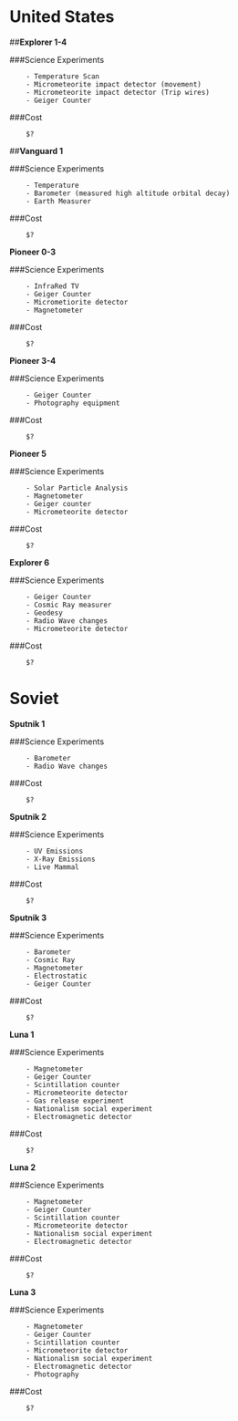 United States
==========

##**Explorer 1-4**

###Science Experiments

		- Temperature Scan
		- Micrometeorite impact detector (movement)
		- Micrometeorite impact detector (Trip wires)
		- Geiger Counter

###Cost

		$?	

##**Vanguard 1**

###Science Experiments

		- Temperature
		- Barometer (measured high altitude orbital decay)
		- Earth Measurer

###Cost

		$?

**Pioneer 0-3**

###Science Experiments
		
		- InfraRed TV
		- Geiger Counter
		- Micrometiorite detector
		- Magnetometer

###Cost

		$?

**Pioneer 3-4**

###Science Experiments

		- Geiger Counter
		- Photography equipment
		
###Cost

		$?

**Pioneer 5**

###Science Experiments

		- Solar Particle Analysis
		- Magnetometer
		- Geiger counter
		- Micrometeorite detector

###Cost

		$?

**Explorer 6**

###Science Experiments

		- Geiger Counter
		- Cosmic Ray measurer
		- Geodesy
		- Radio Wave changes
		- Micrometeorite detector

###Cost

		$?
		
Soviet
======		



**Sputnik 1**

###Science Experiments

		- Barometer
		- Radio Wave changes

###Cost

		$?

**Sputnik 2**

###Science Experiments
		
		- UV Emissions
		- X-Ray Emissions
		- Live Mammal 

###Cost

		$?

**Sputnik 3**

###Science Experiments

		- Barometer
		- Cosmic Ray
		- Magnetometer
		- Electrostatic
		- Geiger Counter
		
###Cost

		$?

**Luna 1**

###Science Experiments

		- Magnetometer
		- Geiger Counter
		- Scintillation counter
		- Micrometeorite detector
		- Gas release experiment
		- Nationalism social experiment
		- Electromagnetic detector

###Cost

		$?

**Luna 2**

###Science Experiments

		- Magnetometer
		- Geiger Counter
		- Scintillation counter
		- Micrometeorite detector
		- Nationalism social experiment
		- Electromagnetic detector

###Cost

		$?

**Luna 3**

###Science Experiments

		- Magnetometer
		- Geiger Counter
		- Scintillation counter
		- Micrometeorite detector
		- Nationalism social experiment
		- Electromagnetic detector
		- Photography
###Cost

		$?
